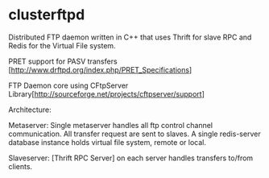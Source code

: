 clusterftpd
===========

Distributed FTP daemon written in C++ that uses Thrift for slave RPC and Redis for the Virtual File system.

PRET support for PASV transfers [http://www.drftpd.org/index.php/PRET_Specifications]

FTP Daemon core using CFtpServer Library[http://sourceforge.net/projects/cftpserver/support]

Architecture:

Metaserver: Single metaserver handles all ftp control channel communication. All transfer request are sent to slaves. A single redis-server database instance holds virtual file system, remote or local.

Slaveserver: [Thrift RPC Server] on each server handles transfers to/from clients.

